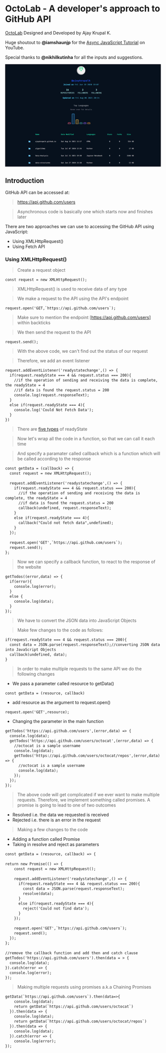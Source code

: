 # OctoLab - A developer's approach to GitHub API

[OctoLab](https://ajaykrupalk.github.io/octolab/) Designed and Developed by Ajay Krupal K. <br>

Huge shoutout to **@iamshaunjp** for the [Async JavaScript Tutorial](https://youtube.com/playlist?list=PL4cUxeGkcC9jx2TTZk3IGWKSbtugYdrlu) on YouTube. <br>

Special thanks to **@nikhilkutinha** for all the inputs and suggestions. <br>

<img src="Profile.JPG"> <br>

## Introduction 

GitHub API can be accessed at:
> https://api.github.com/users

> Asynchronous code is basically one which starts now and finishes later

There are two approaches we can use to accessing the GitHub API using JavaScript:
- Using XMLHttpRequest()
- Using Fetch API

### Using XMLHttpRequest()

> Create a request object

``` 
const request = new XMLHttpRequest(); 
```

>  XMLHttpRequest() is used to receive data of any type

>  We make a request to the API using the API's endpoint
```
request.open('GET,`https://api.github.com/users`);
```
> Make sure to mention the endpoint [https://api.github.com/users] within backticks

> We then send the request to the API
```
request.send();
```

> With the above code, we can't find out the status of our request

> Therefore, we add an event listener
```
request.addEventListener('readystatechange',() => {
  if(request.readyState === 4 && request.status === 200){ 
    //if the operation of sending and receiving the data is complete, the readyState = 4
    //if data is found the request.status = 200
    console.log(request.responseText);
  }
  else if(request.readyState === 4){
    console.log('Could Not Fetch Data');
  }
})
```
> There are [five types](https://developer.mozilla.org/en-US/docs/Web/API/XMLHttpRequest/readyState) of readyState

> Now let's wrap all the code in a function, so that we can call it each time

> And specify a paramater called callback which is a function which will be called according to the response

```
const getData = (callback) => {
  const request = new XMLHttpRequest(); 
  
  request.addEventListener('readystatechange',() => {
    if(request.readyState === 4 && request.status === 200){ 
      //if the operation of sending and receiving the data is complete, the readyState = 4
      //if data is found the request.status = 200
      callback(undefined, request.responseText);
    }
    else if(request.readyState === 4){
      callback("Could not fetch data",undefined);
    }
  });
  
  request.open('GET',`https://api.github.com/users`);
  request.send();
};
```

> Now we can specify a callback function, to react to the response of the website

```
getTodos((error,data) => {
  if(error){
    console.log(error);
  }
  else {
    console.log(data);
  }
});
```

> We have to convert the JSON data into JavaScript Objects

> Make few changes to the code as follows:

```
if(request.readyState === 4 && request.status === 200){ 
  const data = JSON.parse(request.responseText);//converting JSON data into JavaScript Objects
  callback(undefined, data);
}
```

> In order to make multiple requests to the same API we do the following changes
- We pass a parameter called resource to getData()

```
const getData = (resource, callback) 
```

- add resource as the argument to request.open()

```
request.open('GET',resource);
```

- Changing the parameter in the main function
```
getTodos('https://api.github.com/users',(error,data) => {
  console.log(data);
  getTodos('https://api.github.com/users/octocat',(error,data) => {
    //octocat is a sample username
    console.log(data);
    getTodos('https://api.github.com/users/octocat/repos',(error,data) => {
      //octocat is a sample username
      console.log(data);
    });
  });
});
```

> The above code will get complicated if we ever want to make multiple requests. Therefore, we implement something called promises.
> A promise is going to lead to one of two outcomes
  - Resolved i.e. the data we requested is received
  - Rejected i.e. there is an error in the request

> Making a few changes to the code
  - Adding a function called Promise
  - Taking in resolve and reject as parameters

```
const getData = (resource, callback) => {

return new Promise(() => {
    const request = new XMLHttpRequest(); 
  
    request.addEventListener('readystatechange',() => {
      if(request.readyState === 4 && request.status === 200){ 
        const data = JSON.parse(request.responseText);
        resolve(data);
      }
      else if(request.readyState === 4){
        reject('Could not find data');
      }
    });

    request.open('GET',`https://api.github.com/users`);
    request.send();
  });
};

//remove the callback function and add then and catch clause
getTodos('https://api.github.com/users').then(data = > {
  console.log(data);
}).catch(error => {
  console.log(error);
});
```

> Making multiple requests using promises a.k.a Chaining Promises
```
getData(`https://api.github.com/users`).then(data=>{
    console.log(data);
    return getData(`https://api.github.com/users/octocat`)
  }).then(data => {
    console.log(data);
    return getData(`https://api.github.com/users/octocat/repos`)
  }).then(data => {
    console.log(data);
  }).catch(error => {
    console.log(error);
});
```
